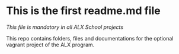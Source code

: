 # This is the first readme.md file

*This file is mandatory in all ALX School projects*

This repo contains folders, files and documentations for the optional vagrant project of the ALX program.